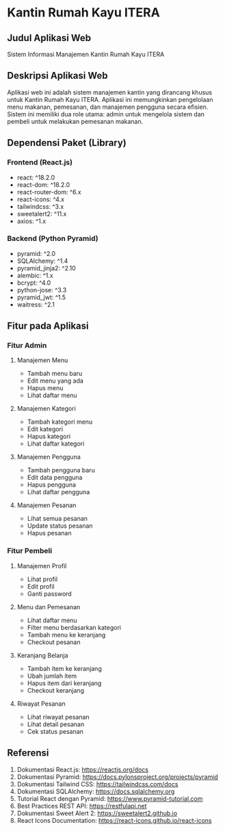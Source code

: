 # Kantin Rumah Kayu ITERA

## Judul Aplikasi Web
Sistem Informasi Manajemen Kantin Rumah Kayu ITERA

## Deskripsi Aplikasi Web
Aplikasi web ini adalah sistem manajemen kantin yang dirancang khusus untuk Kantin Rumah Kayu ITERA. Aplikasi ini memungkinkan pengelolaan menu makanan, pemesanan, dan manajemen pengguna secara efisien. Sistem ini memiliki dua role utama: admin untuk mengelola sistem dan pembeli untuk melakukan pemesanan makanan.

## Dependensi Paket (Library)

### Frontend (React.js)
- react: ^18.2.0
- react-dom: ^18.2.0
- react-router-dom: ^6.x
- react-icons: ^4.x
- tailwindcss: ^3.x
- sweetalert2: ^11.x
- axios: ^1.x

### Backend (Python Pyramid)
- pyramid: ^2.0
- SQLAlchemy: ^1.4
- pyramid_jinja2: ^2.10
- alembic: ^1.x
- bcrypt: ^4.0
- python-jose: ^3.3
- pyramid_jwt: ^1.5
- waitress: ^2.1

## Fitur pada Aplikasi

### Fitur Admin
1. Manajemen Menu
   - Tambah menu baru
   - Edit menu yang ada
   - Hapus menu
   - Lihat daftar menu

2. Manajemen Kategori
   - Tambah kategori menu
   - Edit kategori
   - Hapus kategori
   - Lihat daftar kategori

3. Manajemen Pengguna
   - Tambah pengguna baru
   - Edit data pengguna
   - Hapus pengguna
   - Lihat daftar pengguna

4. Manajemen Pesanan
   - Lihat semua pesanan
   - Update status pesanan
   - Hapus pesanan

### Fitur Pembeli
1. Manajemen Profil
   - Lihat profil
   - Edit profil
   - Ganti password

2. Menu dan Pemesanan
   - Lihat daftar menu
   - Filter menu berdasarkan kategori
   - Tambah menu ke keranjang
   - Checkout pesanan

3. Keranjang Belanja
   - Tambah item ke keranjang
   - Ubah jumlah item
   - Hapus item dari keranjang
   - Checkout keranjang

4. Riwayat Pesanan
   - Lihat riwayat pesanan
   - Lihat detail pesanan
   - Cek status pesanan

## Referensi
1. Dokumentasi React.js: https://reactjs.org/docs
2. Dokumentasi Pyramid: https://docs.pylonsproject.org/projects/pyramid
3. Dokumentasi Tailwind CSS: https://tailwindcss.com/docs
4. Dokumentasi SQLAlchemy: https://docs.sqlalchemy.org
5. Tutorial React dengan Pyramid: https://www.pyramid-tutorial.com
6. Best Practices REST API: https://restfulapi.net
7. Dokumentasi Sweet Alert 2: https://sweetalert2.github.io
8. React Icons Documentation: https://react-icons.github.io/react-icons
